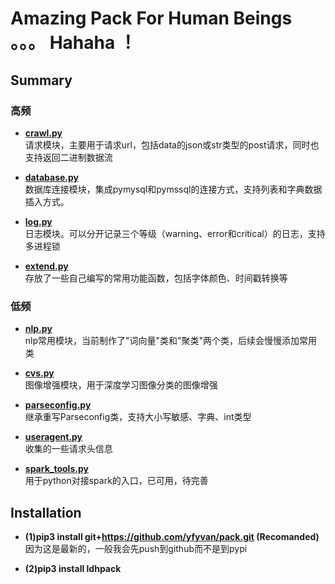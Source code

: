 
# Amazing Pack For Human Beings 。。。 Hahaha ！

## Summary

### 高频
- __[crawl.py](https://github.com/yfyvan/pack/blob/master/crawl.py)__   
请求模块，主要用于请求url，包括data的json或str类型的post请求，同时也支持返回二进制数据流

- __[database.py](https://github.com/yfyvan/pack/blob/master/database.py)__   
数据库连接模块，集成pymysql和pymssql的连接方式，支持列表和字典数据插入方式。

- __[log.py](https://github.com/yfyvan/pack/blob/master/log.py)__   
日志模块。可以分开记录三个等级（warning、error和critical）的日志，支持多进程锁

- __[extend.py](https://github.com/yfyvan/pack/blob/master/extend.py)__   
存放了一些自己编写的常用功能函数，包括字体颜色、时间戳转换等


### 低频
- __[nlp.py](https://github.com/yfyvan/pack/blob/master/nlp.py)__  
nlp常用模块，当前制作了"词向量"类和"聚类"两个类，后续会慢慢添加常用类

- __[cvs.py](https://github.com/yfyvan/pack/blob/master/cvs.py)__  
图像增强模块，用于深度学习图像分类的图像增强

- __[parseconfig.py](https://github.com/yfyvan/pack/blob/master/parseconfig.py)__  
继承重写Parseconfig类，支持大小写敏感、字典、int类型 

- __[useragent.py](https://github.com/yfyvan/pack/blob/master/useragent.py)__   
收集的一些请求头信息

- __[spark_tools.py](https://github.com/yfyvan/pack/blob/master/spark_tools.py)__  
用于python对接spark的入口，已可用，待完善

## Installation

- **(1)pip3 install git+https://github.com/yfyvan/pack.git (Recomanded)**  
因为这是最新的，一般我会先push到github而不是到pypi

- **(2)pip3 install ldhpack**

